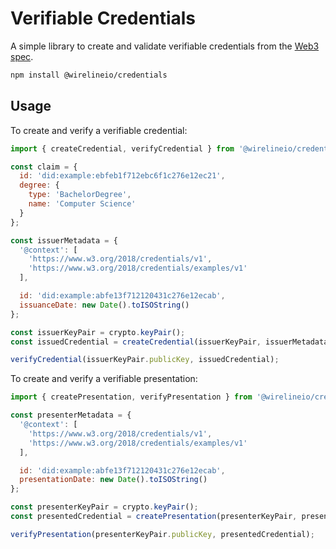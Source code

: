 # Verifiable Credentials

A simple library to create and validate verifiable credentials from the [Web3 spec](https://w3c.github.io/vc-data-model).

```bash
npm install @wirelineio/credentials
```

## Usage

To create and verify a verifiable credential:

```javascript
import { createCredential, verifyCredential } from '@wirelineio/credentials';

const claim = {
  id: 'did:example:ebfeb1f712ebc6f1c276e12ec21',
  degree: {
    type: 'BachelorDegree',
    name: 'Computer Science'
  }
};

const issuerMetadata = {
  '@context': [
    'https://www.w3.org/2018/credentials/v1',
    'https://www.w3.org/2018/credentials/examples/v1'
  ],

  id: 'did:example:abfe13f712120431c276e12ecab',
  issuanceDate: new Date().toISOString()
};

const issuerKeyPair = crypto.keyPair();
const issuedCredential = createCredential(issuerKeyPair, issuerMetadata, claim);

verifyCredential(issuerKeyPair.publicKey, issuedCredential);
```

To create and verify a verifiable presentation:

```javascript
import { createPresentation, verifyPresentation } from '@wirelineio/credentials';

const presenterMetadata = {
  '@context': [
    'https://www.w3.org/2018/credentials/v1',
    'https://www.w3.org/2018/credentials/examples/v1'
  ],

  id: 'did:example:abfe13f712120431c276e12ecab',
  presentationDate: new Date().toISOString()
};

const presenterKeyPair = crypto.keyPair();
const presentedCredential = createPresentation(presenterKeyPair, presenterMetadata, issuedCredential);

verifyPresentation(presenterKeyPair.publicKey, presentedCredential);
```
